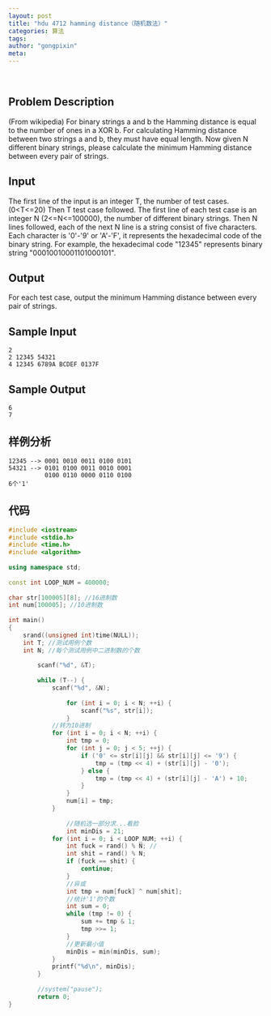 ```yaml
---
layout: post
title: "hdu 4712 hamming distance（随机数法）"
categories: 算法
tags:
author: "gongpixin"
meta:
---
```

 
## Problem Description

(From wikipedia) For binary strings a and b the Hamming distance is equal to the number of ones in a XOR b.
For calculating Hamming distance between two strings a and b, they must have equal length.
Now given N different binary strings, please calculate the minimum Hamming distance between every pair of strings.
 
## Input

The first line of the input is an integer T, the number of test cases.(0<T<=20)
Then T test case followed. The first line of each test case is an integer N (2<=N<=100000),
the number of different binary strings. Then N lines followed, each of the next N line is a string consist of five characters.
Each character is '0'-'9' or 'A'-'F', it represents the hexadecimal code of the binary string. For example,
the hexadecimal code "12345" represents binary string "00010010001101000101".
 
## Output

For each test case, output the minimum Hamming distance between every pair of strings.
 
## Sample Input

```
2
2 12345 54321
4 12345 6789A BCDEF 0137F
```

## Sample Output

```
6
7
```

## 样例分析

```
12345 --> 0001 0010 0011 0100 0101
54321 --> 0101 0100 0011 0010 0001
          0100 0110 0000 0110 0100
6个'1'
```

## 代码

``` c++
#include <iostream>
#include <stdio.h>
#include <time.h>
#include <algorithm>
 
using namespace std;
 
const int LOOP_NUM = 400000;
 
char str[100005][8]; //16进制数
int num[100005]; //10进制数
     
int main()
{
    srand((unsigned int)time(NULL));
    int T; //测试用例个数
    int N; //每个测试用例中二进制数的个数
     
        scanf("%d", &T);
     
        while (T--) {
            scanf("%d", &N);
             
                for (int i = 0; i < N; ++i) {
                    scanf("%s", str[i]);
                }
            //转为10进制
            for (int i = 0; i < N; ++i) {
                int tmp = 0;
                for (int j = 0; j < 5; ++j) {
                    if ('0' <= str[i][j] && str[i][j] <= '9') {
                        tmp = (tmp << 4) + (str[i][j] - '0');
                    } else {
                        tmp = (tmp << 4) + (str[i][j] - 'A') + 10;
                    }
                }
                num[i] = tmp;
            }
             
                //随机选一部分求...看脸
                int minDis = 21;
            for (int i = 0; i < LOOP_NUM; ++i) {
                int fuck = rand() % N; //
                int shit = rand() % N;
                if (fuck == shit) {
                    continue;
                }
                //异或
                int tmp = num[fuck] ^ num[shit];
                //统计'1'的个数
                int sum = 0;
                while (tmp != 0) {
                    sum += tmp & 1;
                    tmp >>= 1;
                }
                //更新最小值
                minDis = min(minDis, sum);
            }
            printf("%d\n", minDis);
        }
     
        //system("pause");
        return 0;
}
```
